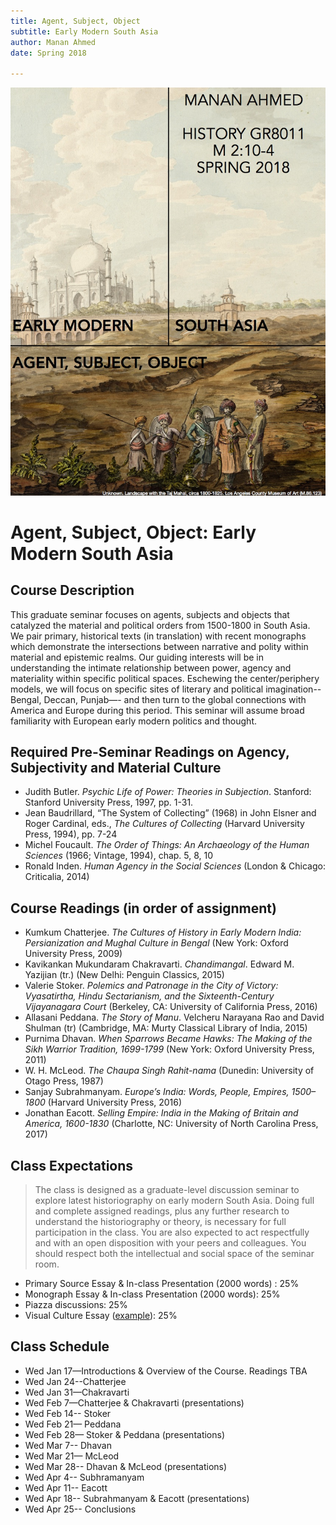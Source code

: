 ```yaml
---
title: Agent, Subject, Object
subtitle: Early Modern South Asia
author: Manan Ahmed
date: Spring 2018

---
```


![Syllabus subject to change](images/Ahmed_Spring2018.jpg)

# Agent, Subject, Object: Early Modern South Asia

## Course Description
This graduate seminar focuses on agents, subjects and objects that catalyzed the material and political orders from 1500-1800 in South Asia. We pair primary, historical texts (in translation) with recent monographs which demonstrate the intersections between narrative and polity within material and epistemic realms. Our guiding interests will be in understanding the intimate relationship between power, agency and materiality within specific political spaces. Eschewing the center/periphery models, we will focus on specific sites of literary and political imagination-- Bengal, Deccan, Punjab—- and then turn to the global connections with America and Europe during this period. This seminar will assume broad familiarity with European early modern politics and thought.

## Required Pre-Seminar Readings on Agency, Subjectivity and Material Culture

* Judith Butler. *Psychic Life of Power: Theories in Subjection*. Stanford: Stanford University Press, 1997, pp. 1-31.
* Jean Baudrillard, “The System of Collecting” (1968) in John Elsner and Roger Cardinal, eds., *The Cultures of Collecting* (Harvard University Press, 1994), pp. 7-24
* Michel Foucault. *The Order of Things: An Archaeology of the Human Sciences* (1966; Vintage, 1994), chap. 5, 8, 10
* Ronald Inden. *Human Agency in the Social Sciences* (London & Chicago: Criticalia, 2014)



## Course Readings (in order of assignment)
* Kumkum Chatterjee. *The Cultures of History in Early Modern India: Persianization and Mughal Culture in Bengal* (New York: Oxford University Press, 2009) 
* Kavikankan Mukundaram Chakravarti. *Chandimangal*. Edward M. Yazijian (tr.) (New Delhi: Penguin Classics, 2015)
* Valerie Stoker. *Polemics and Patronage in the City of Victory: Vyasatirtha, Hindu Sectarianism, and the Sixteenth-Century Vijayanagara Court* (Berkeley, CA: University of California Press, 2016)
* Allasani Peddana. *The Story of Manu*. Velcheru Narayana Rao and David Shulman (tr) (Cambridge, MA: Murty Classical Library of India, 2015)
* Purnima Dhavan. *When Sparrows Became Hawks: The Making of the Sikh Warrior Tradition, 1699-1799* (New York: Oxford University Press, 2011)
* W. H. McLeod. *The Chaupa Singh Rahit-nama* (Dunedin: University of Otago Press, 1987)
* Sanjay Subrahmanyam. *Europe’s India: Words, People, Empires, 1500–1800* (Harvard University Press, 2016)
* Jonathan Eacott. *Selling Empire: India in the Making of Britain and America, 1600-1830* (Charlotte, NC: University of North Carolina Press, 2017) 


## Class Expectations

> The class is designed as a graduate-level discussion seminar to explore latest historiography on early modern South Asia. Doing full and complete assigned readings, plus any further research to understand the historiography or theory, is necessary for full participation in the class. You are also expected to act respectfully and with an open disposition with your peers and colleagues. You should respect both the intellectual and social space of the seminar room.

* Primary Source Essay & In-class Presentation (2000 words) : 25%
* Monograph Essay & In-class Presentation (2000 words): 25%
* Piazza discussions: 25%
* Visual Culture Essay ([example](http://www.oarplatform.com/response/cartography-research-process-visual-essay/)): 25%


## Class Schedule

* Wed Jan 17—Introductions & Overview of the Course. Readings TBA
* Wed Jan 24--Chatterjee
* Wed Jan 31—Chakravarti 
* Wed Feb 7—Chatterjee & Chakravarti (presentations)
* Wed Feb 14-- Stoker
* Wed Feb 21— Peddana
* Wed Feb 28— Stoker & Peddana  (presentations)
* Wed Mar 7-- Dhavan
* Wed Mar 21— McLeod
* Wed Mar 28-- Dhavan & McLeod  (presentations)
* Wed Apr 4-- Subhramanyam
* Wed Apr 11-- Eacott  
* Wed Apr 18-- Subrahmanyam & Eacott  (presentations)
* Wed Apr 25-- Conclusions
